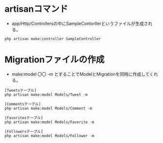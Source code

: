 # artisanコマンド  
* app/Http/Controllersの中にSampleContorllerというファイルが生成される。
```
php artisan make:controller SampleController
```
# Migrationファイルの作成  
* make:model 〇〇 -m とすることでModelとMigrationを同時に作成してくれる。  

```
[Tweetsテーブル]
php artisan make:model Models/Tweet -m

[Commentsテーブル]
php artisan make:model Models/Comment -m

[Favoritesテーブル]
php artisan make:model Models/Favorite -m

[Followersテーブル]
php artisan make:model Models/Follower -m

```
